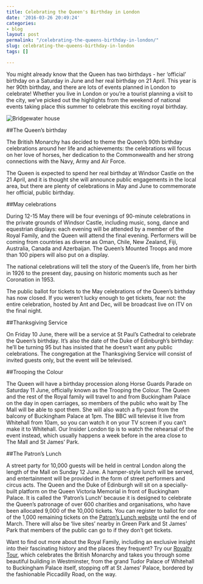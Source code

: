 ```yaml
---
title: Celebrating the Queen's Birthday in London
date: '2016-03-26 20:49:24'
categories:
- blog
layout: post
permalink: "/celebrating-the-queens-birthday-in-london/"
slug: celebrating-the-queens-birthday-in-london
tags: []

---
```

You might already know that the Queen has two birthdays - her ‘official’ birthday on a Saturday in June and her real birthday on 21 April. This year is her 90th birthday, and there are lots of events planned in London to celebrate! Whether you live in London or you’re a tourist planning a visit to the city, we’ve picked out the highlights from the weekend of national events taking place this summer to celebrate this exciting royal birthday.

<p><img src="/wp-content/uploads/2015/08/31-772x528.jpg" alt="Bridgewater house" /></p>

##The Queen’s birthday

The British Monarchy has decided to theme the Queen’s 90th birthday celebrations around her life and achievements: the celebrations will focus on her love of horses, her dedication to the Commonwealth and her strong connections with the Navy, Army and Air Force.

The Queen is expected to spend her real birthday at Windsor Castle on the 21 April, and it is thought she will announce public engagements in the local area, but there are plenty of celebrations in May and June to commemorate her official, public birthday.

##May celebrations

During 12-15 May there will be four evenings of 90-minute celebrations in the private grounds of Windsor Castle, including music, song, dance and equestrian displays: each evening will be attended by a member of the Royal Family, and the Queen will attend the final evening. Performers will be coming from countries as diverse as Oman, Chile, New Zealand, Fiji, Australia, Canada and Azerbaijan. The Queen’s Mounted Troops and more than 100 pipers will also put on a display.

The national celebrations will tell the story of the Queen’s life, from her birth in 1926 to the present day, pausing on historic moments such as her Coronation in 1953.

The public ballot for tickets to the May celebrations of the Queen’s birthday has now closed. If you weren’t lucky enough to get tickets, fear not: the entire celebration, hosted by Ant and Dec, will be broadcast live on ITV on the final night.

##Thanksgiving Service

On Friday 10 June, there will be a service at St Paul’s Cathedral to celebrate the Queen’s birthday. It’s also the date of the Duke of Edinburgh’s birthday: he’ll be turning 95 but has insisted that he doesn’t want any public celebrations. The congregation at the Thanksgiving Service will consist of invited guests only, but the event will be televised.

##Trooping the Colour

The Queen will have a birthday procession along Horse Guards Parade on Saturday 11 June, officially known as the Trooping the Colour. The Queen and the rest of the Royal family will travel to and from Buckingham Palace on the day in open carriages, so members of the public who wait by The Mall will be able to spot them. She will also watch a fly-past from the balcony of Buckingham Palace at 1pm. The BBC will televise it live from Whitehall from 10am, so you can watch it on your TV screen if you can’t make it to Whitehall. Our Insider London tip is to watch the rehearsal of the event instead, which usually happens a week before in the area close to The Mall and St James’ Park.

##The Patron’s Lunch

A street party for 10,000 guests will be held in central London along the length of the Mall on Sunday 12 June. A hamper-style lunch will be served, and entertainment will be provided in the form of street performers and circus acts. The Queen and the Duke of Edinburgh will sit on a specially-built platform on the Queen Victoria Memorial in front of Buckingham Palace. It is called the ‘Patron’s Lunch’ because it is designed to celebrate the Queen’s patronage of over 600 charities and organisations, who have been allocated 9,000 of the 10,000 tickets. You can register to ballot for one of the 1,000 remaining tickets on the [Patron’s Lunch website](http://www.thepatronslunch.com/publicballot) until the end of March. There will also be ‘live sites’ nearby in Green Park and St James’ Park that members of the public can go to if they don’t get tickets.


Want to find out more about the Royal Family, including an exclusive insight into their fascinating history and the places they frequent? Try our [Royalty Tour](/product/the-royal-living-and-royal-shopping-walking/), which celebrates the British Monarchy and takes you through some beautiful building in Westminster, from the grand Tudor Palace of Whitehall to Buckingham Palace itself, stopping off at St James’ Palace, bordered by the fashionable Piccadilly Road, on the way.
